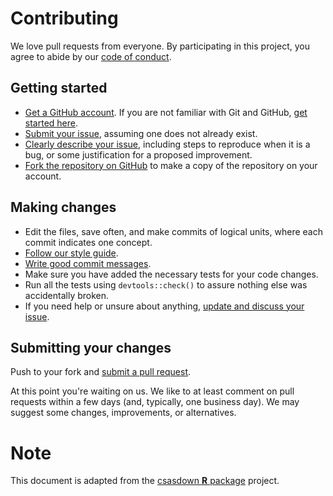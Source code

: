 # Contributing

We love pull requests from everyone.
By participating in this project,
you agree to abide by our [code of conduct](CONDUCT.md).

## Getting started

* [Get a GitHub account](https://github.com/signup/free).
If you are not familiar with Git and GitHub,
[get started here](http://happygitwithr.com/).
* [Submit your issue](https://github.com/grinnellm/SpawnIndex/issues/),
assuming one does not already exist.
* [Clearly describe your issue](./.github/ISSUE_TEMPLATE/bug_report.md),
including steps to reproduce when it is a bug,
or some justification for a proposed improvement.
* [Fork the repository on GitHub](https://github.com/grinnellm/SpawnIndex/#fork-destination-box)
to make a copy of the repository on your account.

## Making changes

* Edit the files, save often, and make commits of logical units,
where each commit indicates one concept.
* [Follow our style guide](http://adv-r.had.co.nz/Style.html).
* [Write good commit messages](http://tbaggery.com/2008/04/19/a-note-about-git-commit-messages.html).
* Make sure you have added the necessary tests for your code changes.
* Run all the tests using `devtools::check()`
to assure nothing else was accidentally broken.
* If you need help or unsure about anything,
[update and discuss your issue](https://github.com/grinnellm/SpawnIndex/issues/).

## Submitting your changes

Push to your fork and
[submit a pull request](https://github.com/grinnellm/SpawnIndex/compare/).

At this point you're waiting on us.
We like to at least comment on pull requests
within a few days (and, typically, one business day).
We may suggest some changes, improvements, or alternatives.

# Note

This document is adapted from the 
[csasdown **R** package](https://github.com/pbs-assess/csasdown) project.
